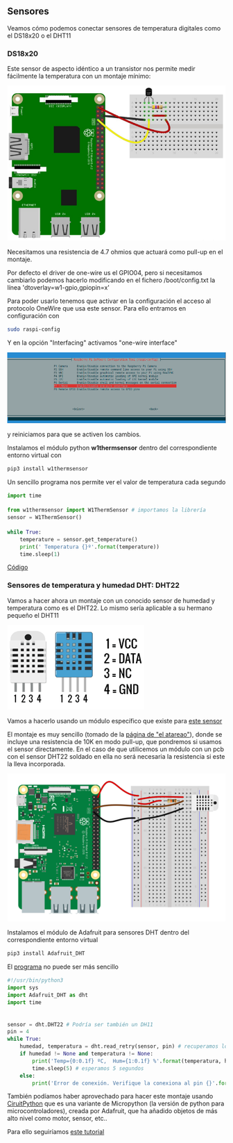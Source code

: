## Sensores

Veamos cómo podemos conectar sensores de temperatura digitales como el DS18x20 o el DHT11

### DS18x20

Este sensor de aspecto idéntico a un transistor nos permite medir fácilmente la temperatura con un montaje mínimo:

![Montaje DS18x20](./images/oneWireDS18x20.png)

Necesitamos una resistencia de 4.7 ohmios que actuará como pull-up en el montaje.

Por defecto el driver de one-wire us el GPIO04, pero si necesitamos cambiarlo podemos hacerlo modificando en el fichero /boot/config.txt la línea 'dtoverlay=w1-gpio,gpiopin=x'

Para poder usarlo tenemos que activar en la configuración el acceso al protocolo OneWire que usa este sensor. Para ello entramos en configuración con 

```sh
sudo raspi-config
```
Y en la opción "Interfacing" activamos "one-wire interface"

![one-wire config](./images/one-wire_config.png)

y reiniciamos para que se activen los cambios.

Instalamos el módulo python **w1thermsensor** dentro del correspondiente entorno virtual con 

```sh
pip3 install w1thermsensor
```
Un sencillo programa nos permite ver el valor de temperatura cada segundo

```python
import time

from w1thermsensor import W1ThermSensor # importamos la librería
sensor = W1ThermSensor()

while True:
    temperature = sensor.get_temperature()
    print(' Temperatura {}º'.format(temperature))
    time.sleep(1) 
```

[Código](https://github.com/javacasm/RaspberryOnline2ed/blob/master/codigo/test_ds18x20.py)

### Sensores de temperatura y humedad DHT: DHT22

Vamos a hacer ahora un montaje con un conocido sensor de humedad y temperatura como es el DHT22. Lo mismo sería aplicable a su hermano pequeño el DHT11

![DHT11 y DHT22](./images/DHT11_DHT22.png)

Vamos a hacerlo usando un módulo específico que existe para [este sensor](https://github.com/adafruit/Adafruit_Python_DHT) 

El montaje es muy sencillo (tomado de la [página de "el atareao"](https://www.atareao.es/podcast/temperatura-con-la-raspberry/)), donde se incluye una resistencia de 10K en modo pull-up, que pondremos si usamos el sensor directamente. En el caso de que utilicemos un módulo con un pcb con el sensor DHT22 soldado en ella no será necesaria la resistencia si este la lleva incorporada.

![Montaje DHT22](./images/montajeDHT22.png)

Instalamos el módulo de Adafruit para sensores DHT  dentro del correspondiente entorno virtual 

```sh
pip3 install Adafruit_DHT
```

El [programa](https://github.com/javacasm/RaspberryOnline2ed/blob/master/codigo/test_dht22.py) no puede ser más sencillo

```python
#!/usr/bin/python3
import sys
import Adafruit_DHT as dht
import time


sensor = dht.DHT22 # Podría ser también un DH11
pin = 4
while True:
    humedad, temperatura = dht.read_retry(sensor, pin) # recuperamos los valores del sensor
    if humedad != None and temperatura != None:
        print('Temp={0:0.1f} ºC,  Hum={1:0.1f} %'.format(temperatura, humedad))
        time.sleep(5) # esperamos 5 segundos
    else:
        print('Error de conexión. Verifique la conexiona al pin {}'.format(pin))
```


También podíamos haber aprovechado para hacer este montaje usando [CiruitPython](https://learn.adafruit.com/circuitpython-on-raspberrypi-linux/overview) que es una variante de Micropython (la versión de python para microcontroladores), creada por Adafruit, que ha añadido objetos de más alto nivel como motor, sensor, etc.. 

Para ello seguiríamos [este tutorial](https://learn.adafruit.com/dht-humidity-sensing-on-raspberry-pi-with-gdocs-logging/python-setup)


